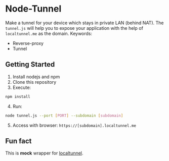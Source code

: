 # Node-Tunnel
Make a tunnel for your device which stays in private LAN (behind NAT). The `tunnel.js` will help you to expose your application with the help of `localtunnel.me` as the domain. Keywords:
* Reverse-proxy
* Tunnel

## Getting Started
1. Install nodejs and npm
2. Clone this repository
3. Execute:
```bash
npm install
```
4. Run:
```bash
node tunnel.js --port [PORT] --subdomain [subdomain]
```
5. Access with browser: `https://[subdomain].localtunnel.me`

## Fun fact
This is **mock** wrapper for [localtunnel](https://github.com/localtunnel/localtunnel).
